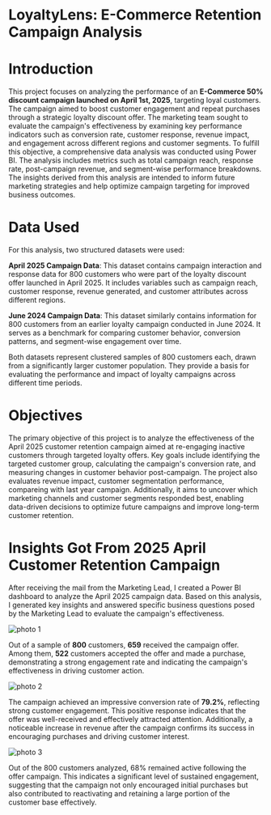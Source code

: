 # LoyaltyLens: E-Commerce Retention Campaign Analysis

# Introduction

This project focuses on analyzing the performance of an **E-Commerce 50% discount campaign launched on April 1st, 2025**, targeting loyal customers. The campaign aimed to boost customer engagement and repeat purchases through a strategic loyalty discount offer. The marketing team sought to evaluate the campaign's effectiveness by examining key performance indicators such as conversion rate, customer response, revenue impact, and engagement across different regions and customer segments.
To fulfill this objective, a comprehensive data analysis was conducted using Power BI. The analysis includes metrics such as total campaign reach, response rate, post-campaign revenue, and segment-wise performance breakdowns. The insights derived from this analysis are intended to inform future marketing strategies and help optimize campaign targeting for improved business outcomes.

# Data Used 

For this analysis, two structured datasets were used:

**April 2025 Campaign Data**: This dataset contains campaign interaction and response data for 800 customers who were part of the loyalty discount offer launched in April 2025. It includes variables such as campaign reach, customer response, revenue generated, and customer attributes across different regions.

**June 2024 Campaign Data**: This dataset similarly contains information for 800 customers from an earlier loyalty campaign conducted in June 2024. It serves as a benchmark for comparing customer behavior, conversion patterns, and segment-wise engagement over time.

Both datasets represent clustered samples of 800 customers each, drawn from a significantly larger customer population. They provide a basis for evaluating the performance and impact of loyalty campaigns across different time periods.

# Objectives 

The primary objective of this project is to analyze the effectiveness of the April 2025 customer retention campaign aimed at re-engaging inactive customers through targeted loyalty offers. Key goals include identifying the targeted customer group, calculating the campaign's conversion rate, and measuring changes in customer behavior post-campaign. The project also evaluates revenue impact, customer segmentation performance, compareing with last year campaign. Additionally, it aims to uncover which marketing channels and customer segments responded best, enabling data-driven decisions to optimize future campaigns and improve long-term customer retention.

# Insights Got From 2025 April Customer Retention Campaign 

After receiving the mail from the Marketing Lead, I created a Power BI dashboard to analyze the April 2025 campaign data. Based on this analysis, I generated key insights and answered specific business questions posed by the Marketing Lead to evaluate the campaign's effectiveness.

![photo 1](https://github.com/user-attachments/assets/5df0f14b-fa8b-442e-957b-526505c6685c)

Out of a sample of **800** customers, **659** received the campaign offer. Among them, **522** customers accepted the offer and made a purchase, demonstrating a strong engagement rate and indicating the campaign's effectiveness in driving customer action.

![photo 2 ](https://github.com/user-attachments/assets/bc747c8a-1b94-4515-808a-28d6956f6093)

The campaign achieved an impressive conversion rate of **79.2%**, reflecting strong customer engagement. This positive response indicates that the offer was well-received and effectively attracted attention. Additionally, a noticeable increase in revenue after the campaign confirms its success in encouraging purchases and driving customer interest.

![photo 3](https://github.com/user-attachments/assets/b88b12c5-b778-46c8-90c1-8aaad6071cbd)

Out of the 800 customers analyzed, 68% remained active following the offer campaign. This indicates a significant level of sustained engagement, suggesting that the campaign not only encouraged initial purchases but also contributed to reactivating and retaining a large portion of the customer base effectively.

